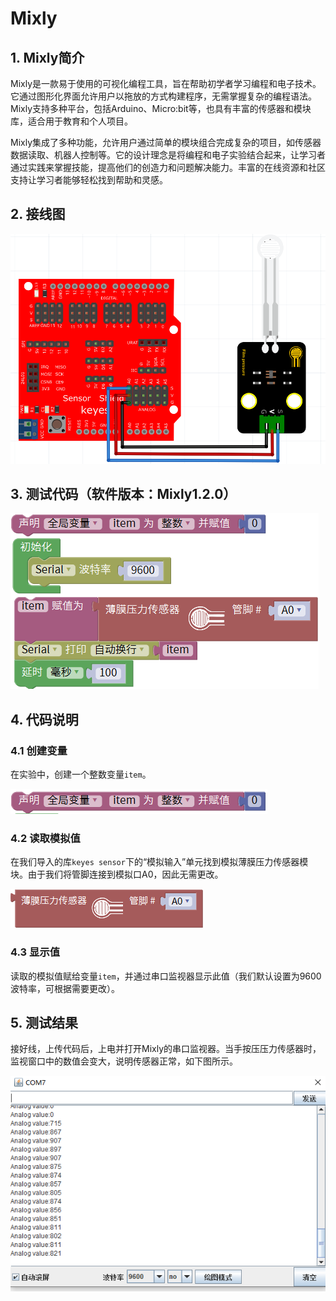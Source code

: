 # Mixly


## 1. Mixly简介  

Mixly是一款易于使用的可视化编程工具，旨在帮助初学者学习编程和电子技术。它通过图形化界面允许用户以拖放的方式构建程序，无需掌握复杂的编程语法。Mixly支持多种平台，包括Arduino、Micro:bit等，也具有丰富的传感器和模块库，适合用于教育和个人项目。  

Mixly集成了多种功能，允许用户通过简单的模块组合完成复杂的项目，如传感器数据读取、机器人控制等。它的设计理念是将编程和电子实验结合起来，让学习者通过实践来掌握技能，提高他们的创造力和问题解决能力。丰富的在线资源和社区支持让学习者能够轻松找到帮助和灵感。  

## 2. 接线图  

![](media/6e645d1e9652fd02a3845ec9d77d29ae.png)  

## 3. 测试代码（软件版本：Mixly1.2.0）  

![](media/8c85cc44e069d1b72ba7ecbf677f14f5.png)  

## 4. 代码说明  

### 4.1 创建变量  

在实验中，创建一个整数变量`item`。  

![](media/2bd08d84373a66856d893396acffee1e.png)  

### 4.2 读取模拟值  

在我们导入的库`keyes sensor`下的“模拟输入”单元找到模拟薄膜压力传感器模块。由于我们将管脚连接到模拟口A0，因此无需更改。  

![](media/73c4274802bdb67d3fe2fd02fd411bd0.png)  

### 4.3 显示值  

读取的模拟值赋给变量`item`，并通过串口监视器显示此值（我们默认设置为9600波特率，可根据需要更改）。  

## 5. 测试结果  

接好线，上传代码后，上电并打开Mixly的串口监视器。当手按压压力传感器时，监视窗口中的数值会变大，说明传感器正常，如下图所示。  

![](media/d56ce28d02ab7428df62987ab21dff1e.png)


